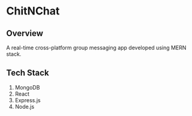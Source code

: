 # ChitNChat
## Overview
A real-time cross-platform group messaging app developed using MERN stack. 

## Tech Stack
1. MongoDB
2. React
3. Express.js
4. Node.js



